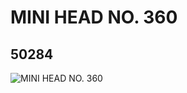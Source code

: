 # MINI HEAD NO. 360
## 50284
![MINI HEAD NO. 360](https://lc-www-live-s.legocdn.com/media/bricks/5/2/4524911.jpg)